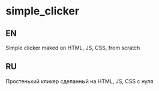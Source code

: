 # simple_clicker
## EN
Simple clicker maked on HTML, JS, CSS, from scratch
## RU
Простенький кликер сделанный на HTML, JS, CSS с нуля
